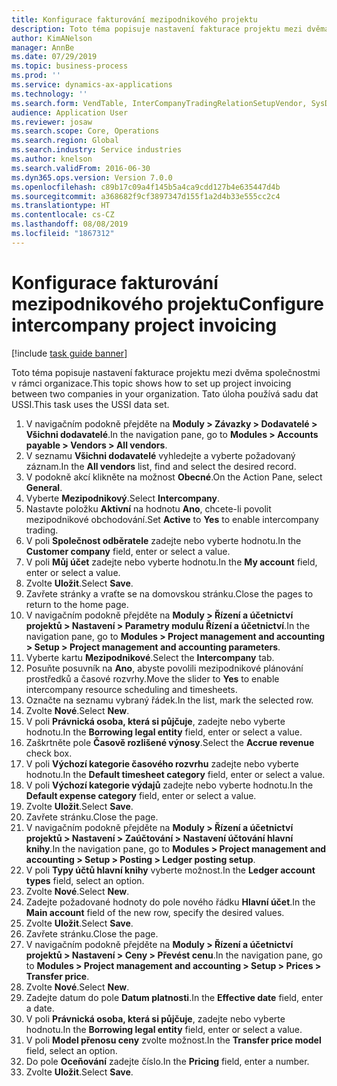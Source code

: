 ```yaml
---
title: Konfigurace fakturování mezipodnikového projektu
description: Toto téma popisuje nastavení fakturace projektu mezi dvěma společnostmi v rámci organizace.
author: KimANelson
manager: AnnBe
ms.date: 07/29/2019
ms.topic: business-process
ms.prod: ''
ms.service: dynamics-ax-applications
ms.technology: ''
ms.search.form: VendTable, InterCompanyTradingRelationSetupVendor, SysDataAreaSelectLookup, ProjParameters, ProjPosting, ProjTransferPrice
audience: Application User
ms.reviewer: josaw
ms.search.scope: Core, Operations
ms.search.region: Global
ms.search.industry: Service industries
ms.author: knelson
ms.search.validFrom: 2016-06-30
ms.dyn365.ops.version: Version 7.0.0
ms.openlocfilehash: c89b17c09a4f145b5a4ca9cdd127b4e635447d4b
ms.sourcegitcommit: a368682f9cf3897347d155f1a2d4b33e555cc2c4
ms.translationtype: HT
ms.contentlocale: cs-CZ
ms.lasthandoff: 08/08/2019
ms.locfileid: "1867312"
---
```

# <a name="configure-intercompany-project-invoicing"></a><span data-ttu-id="a6f29-103">Konfigurace fakturování mezipodnikového projektu</span><span class="sxs-lookup"><span data-stu-id="a6f29-103">Configure intercompany project invoicing</span></span>

[!include [task guide banner](../../includes/task-guide-banner.md)]

<span data-ttu-id="a6f29-104">Toto téma popisuje nastavení fakturace projektu mezi dvěma společnostmi v rámci organizace.</span><span class="sxs-lookup"><span data-stu-id="a6f29-104">This topic shows how to set up project invoicing between two companies in your organization.</span></span> <span data-ttu-id="a6f29-105">Tato úloha používá sadu dat USSI.</span><span class="sxs-lookup"><span data-stu-id="a6f29-105">This task uses the USSI data set.</span></span>

1. <span data-ttu-id="a6f29-106">V navigačním podokně přejděte na **Moduly > Závazky > Dodavatelé > Všichni dodavatelé**.</span><span class="sxs-lookup"><span data-stu-id="a6f29-106">In the navigation pane, go to **Modules > Accounts payable > Vendors > All vendors**.</span></span>
2. <span data-ttu-id="a6f29-107">V seznamu **Všichni dodavatelé** vyhledejte a vyberte požadovaný záznam.</span><span class="sxs-lookup"><span data-stu-id="a6f29-107">In the **All vendors** list, find and select the desired record.</span></span>
3. <span data-ttu-id="a6f29-108">V podokně akcí klikněte na možnost **Obecné**.</span><span class="sxs-lookup"><span data-stu-id="a6f29-108">On the Action Pane, select **General**.</span></span>
4. <span data-ttu-id="a6f29-109">Vyberte **Mezipodnikový**.</span><span class="sxs-lookup"><span data-stu-id="a6f29-109">Select **Intercompany**.</span></span>
5. <span data-ttu-id="a6f29-110">Nastavte položku **Aktivní** na hodnotu **Ano**, chcete-li povolit mezipodnikové obchodování.</span><span class="sxs-lookup"><span data-stu-id="a6f29-110">Set **Active** to **Yes** to enable intercompany trading.</span></span>
6. <span data-ttu-id="a6f29-111">V poli **Společnost odběratele** zadejte nebo vyberte hodnotu.</span><span class="sxs-lookup"><span data-stu-id="a6f29-111">In the **Customer company** field, enter or select a value.</span></span>
7. <span data-ttu-id="a6f29-112">V poli **Můj účet** zadejte nebo vyberte hodnotu.</span><span class="sxs-lookup"><span data-stu-id="a6f29-112">In the **My account** field, enter or select a value.</span></span>
8. <span data-ttu-id="a6f29-113">Zvolte **Uložit**.</span><span class="sxs-lookup"><span data-stu-id="a6f29-113">Select **Save**.</span></span>
9. <span data-ttu-id="a6f29-114">Zavřete stránky a vraťte se na domovskou stránku.</span><span class="sxs-lookup"><span data-stu-id="a6f29-114">Close the pages to return to the home page.</span></span>
10. <span data-ttu-id="a6f29-115">V navigačním podokně přejděte na **Moduly > Řízení a účetnictví projektů > Nastavení > Parametry modulu Řízení a účetnictví**.</span><span class="sxs-lookup"><span data-stu-id="a6f29-115">In the navigation pane, go to **Modules > Project management and accounting > Setup > Project management and accounting parameters**.</span></span>
11. <span data-ttu-id="a6f29-116">Vyberte kartu **Mezipodnikové**.</span><span class="sxs-lookup"><span data-stu-id="a6f29-116">Select the **Intercompany** tab.</span></span>
12. <span data-ttu-id="a6f29-117">Posuňte posuvník na **Ano**, abyste povolili mezipodnikové plánování prostředků a časové rozvrhy.</span><span class="sxs-lookup"><span data-stu-id="a6f29-117">Move the slider to **Yes** to enable intercompany resource scheduling and timesheets.</span></span>
13. <span data-ttu-id="a6f29-118">Označte na seznamu vybraný řádek.</span><span class="sxs-lookup"><span data-stu-id="a6f29-118">In the list, mark the selected row.</span></span>
14. <span data-ttu-id="a6f29-119">Zvolte **Nové**.</span><span class="sxs-lookup"><span data-stu-id="a6f29-119">Select **New**.</span></span>
15. <span data-ttu-id="a6f29-120">V poli **Právnická osoba, která si půjčuje**, zadejte nebo vyberte hodnotu.</span><span class="sxs-lookup"><span data-stu-id="a6f29-120">In the **Borrowing legal entity** field, enter or select a value.</span></span>
16. <span data-ttu-id="a6f29-121">Zaškrtněte pole **Časově rozlišené výnosy**.</span><span class="sxs-lookup"><span data-stu-id="a6f29-121">Select the **Accrue revenue** check box.</span></span>
17. <span data-ttu-id="a6f29-122">V poli **Výchozí kategorie časového rozvrhu** zadejte nebo vyberte hodnotu.</span><span class="sxs-lookup"><span data-stu-id="a6f29-122">In the **Default timesheet category** field, enter or select a value.</span></span>
18. <span data-ttu-id="a6f29-123">V poli **Výchozí kategorie výdajů** zadejte nebo vyberte hodnotu.</span><span class="sxs-lookup"><span data-stu-id="a6f29-123">In the **Default expense category** field, enter or select a value.</span></span>
19. <span data-ttu-id="a6f29-124">Zvolte **Uložit**.</span><span class="sxs-lookup"><span data-stu-id="a6f29-124">Select **Save**.</span></span>
20. <span data-ttu-id="a6f29-125">Zavřete stránku.</span><span class="sxs-lookup"><span data-stu-id="a6f29-125">Close the page.</span></span>
21. <span data-ttu-id="a6f29-126">V navigačním podokně přejděte na **Moduly > Řízení a účetnictví projektů > Nastavení > Zaúčtování > Nastavení účtování hlavní knihy**.</span><span class="sxs-lookup"><span data-stu-id="a6f29-126">In the navigation pane, go to **Modules > Project management and accounting > Setup > Posting > Ledger posting setup**.</span></span>
22. <span data-ttu-id="a6f29-127">V poli **Typy účtů hlavní knihy** vyberte možnost.</span><span class="sxs-lookup"><span data-stu-id="a6f29-127">In the **Ledger account types** field, select an option.</span></span>
23. <span data-ttu-id="a6f29-128">Zvolte **Nové**.</span><span class="sxs-lookup"><span data-stu-id="a6f29-128">Select **New**.</span></span>
24. <span data-ttu-id="a6f29-129">Zadejte požadované hodnoty do pole nového řádku **Hlavní účet**.</span><span class="sxs-lookup"><span data-stu-id="a6f29-129">In the **Main account** field of the new row, specify the desired values.</span></span>
25. <span data-ttu-id="a6f29-130">Zvolte **Uložit**.</span><span class="sxs-lookup"><span data-stu-id="a6f29-130">Select **Save**.</span></span>
26. <span data-ttu-id="a6f29-131">Zavřete stránku.</span><span class="sxs-lookup"><span data-stu-id="a6f29-131">Close the page.</span></span>
27. <span data-ttu-id="a6f29-132">V navigačním podokně přejděte na **Moduly > Řízení a účetnictví projektů > Nastavení > Ceny > Převést cenu**.</span><span class="sxs-lookup"><span data-stu-id="a6f29-132">In the navigation pane, go to **Modules > Project management and accounting > Setup > Prices > Transfer price**.</span></span>
28. <span data-ttu-id="a6f29-133">Zvolte **Nové**.</span><span class="sxs-lookup"><span data-stu-id="a6f29-133">Select **New**.</span></span>
29. <span data-ttu-id="a6f29-134">Zadejte datum do pole **Datum platnosti**.</span><span class="sxs-lookup"><span data-stu-id="a6f29-134">In the **Effective date** field, enter a date.</span></span>
30. <span data-ttu-id="a6f29-135">V poli **Právnická osoba, která si půjčuje**, zadejte nebo vyberte hodnotu.</span><span class="sxs-lookup"><span data-stu-id="a6f29-135">In the **Borrowing legal entity** field, enter or select a value.</span></span>
31. <span data-ttu-id="a6f29-136">V poli **Model přenosu ceny** zvolte možnost.</span><span class="sxs-lookup"><span data-stu-id="a6f29-136">In the **Transfer price model** field, select an option.</span></span>
32. <span data-ttu-id="a6f29-137">Do pole **Oceňování** zadejte číslo.</span><span class="sxs-lookup"><span data-stu-id="a6f29-137">In the **Pricing** field, enter a number.</span></span>
33. <span data-ttu-id="a6f29-138">Zvolte **Uložit**.</span><span class="sxs-lookup"><span data-stu-id="a6f29-138">Select **Save**.</span></span>

